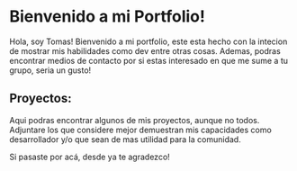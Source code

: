 # Bienvenido a mi Portfolio!
Hola, soy Tomas! Bienvenido a mi portfolio, este esta hecho con la intecion
de mostrar mis habilidades como dev entre otras cosas. Ademas, podras encontrar 
medios de contacto por si estas interesado en que me sume a tu grupo, seria un gusto!

## Proyectos:
Aqui podras encontrar algunos de mis proyectos, aunque no todos. Adjuntare los que
considere mejor demuestran mis capacidades como desarrollador y/o que sean de mas
utilidad para la comunidad.

Si pasaste por acá, desde ya te agradezco!
